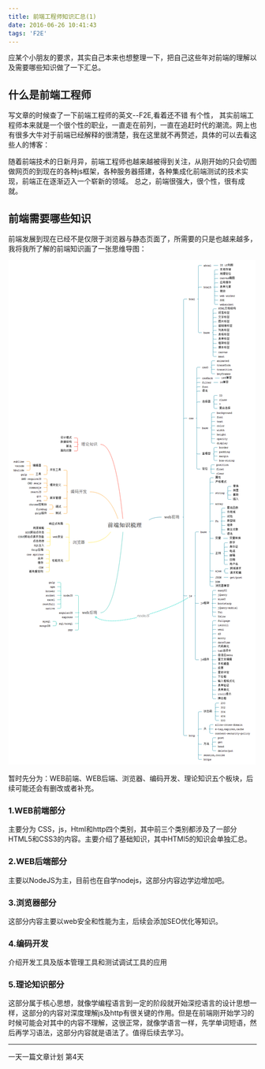 ```yaml
---
title: 前端工程师知识汇总(1)
date: 2016-06-26 10:41:43
tags: 'F2E'
---
```

应某个小朋友的要求，其实自己本来也想整理一下，把自己这些年对前端的理解以及需要哪些知识做了一下汇总。

## 什么是前端工程师

写文章的时候查了一下前端工程师的英文--F2E,看着还不错 有个性， 其实前端工程师本来就是一个很个性的职业，一直走在前列，一直在追赶时代的潮流。网上也有很多大牛对于前端已经解释的很清楚，我在这里就不再赘述，具体的可以去看这些人的博客：


随着前端技术的日新月异，前端工程师也越来越被得到关注，从刚开始的只会切图做网页的到现在的各种js框架，各种服务器搭建，各种集成化前端测试的技术实现，前端正在逐渐迈入一个崭新的领域。 总之，前端很强大，很个性，很有成就。

## 前端需要哪些知识

前端发展到现在已经不是仅限于浏览器与静态页面了，所需要的只是也越来越多，我将我所了解的前端知识画了一张思维导图：


![](F2E-Knowledge-Pooling/F2E.png)

暂时先分为：WEB前端、WEB后端、浏览器、编码开发、理论知识五个板块，后续可能还会有删改或者补充。

### 1.WEB前端部分
主要分为 CSS，js，Html和http四个类别，其中前三个类别都涉及了一部分HTML5和CSS3的内容。主要介绍了基础知识，其中HTMl5的知识会单独汇总。

### 2.WEB后端部分

主要以NodeJS为主，目前也在自学nodejs，这部分内容边学边增加吧。

### 3.浏览器部分

这部分内容主要以web安全和性能为主，后续会添加SEO优化等知识。

### 4.编码开发 

介绍开发工具及版本管理工具和测试调试工具的应用

### 5.理论知识部分

这部分属于核心思想，就像学编程语言到一定的阶段就开始深挖语言的设计思想一样，这部分的内容对深度理解js及http有很关键的作用。但是在前端刚开始学习的时候可能会对其中的内容不理解，这很正常，就像学语言一样，先学单词短语，然后再学习语法，这部分内容就是语法了。值得后续去学习。

---

一天一篇文章计划 第<span class="text-success">4</span>天